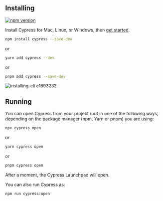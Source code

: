 ## Installing

[![npm version](https://badge.fury.io/js/cypress.svg)](https://badge.fury.io/js/cypress)

Install Cypress for Mac, Linux, or Windows, then [get started](https://on.cypress.io/install).

```bash
npm install cypress --save-dev
```
or
```bash
yarn add cypress --dev
```
or
```bash
pnpm add cypress --save-dev
```

![installing-cli e1693232](./assets/cypress-installation.gif)

## Running
You can open Cypress from your project root in one of the following ways, depending on the package manager (npm, Yarn or pnpm) you are using:

```bash
npx cypress open
```
or
```bash
yarn cypress open
```
or
```bash
pnpm cypress open
```

After a moment, the Cypress Launchpad will open.

You can also run Cypress as:

```bash
npm run cypress:open
```
